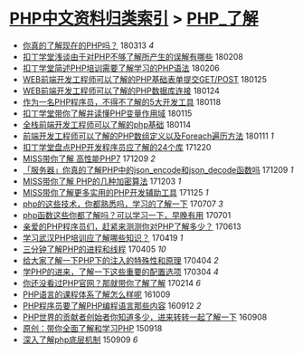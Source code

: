 [PHP中文资料归类索引](../README.md) > [PHP_了解](PHP_了解.md)
====
- [你真的了解现在的PHP吗？](http://jkwz.applinzi.com/ittc/7079901422349190150.html#%E4%BD%A0%E7%9C%9F%E7%9A%84%E4%BA%86%E8%A7%A3%E7%8E%B0%E5%9C%A8%E7%9A%84PHP%E5%90%97%EF%BC%9F) 180313 *4* 
- [扣丁学堂浅谈由于对PHP不够了解所产生的误解有哪些](http://jkwz.applinzi.com/ittc/7067716589875364870.html#%E6%89%A3%E4%B8%81%E5%AD%A6%E5%A0%82%E6%B5%85%E8%B0%88%E7%94%B1%E4%BA%8E%E5%AF%B9PHP%E4%B8%8D%E5%A4%9F%E4%BA%86%E8%A7%A3%E6%89%80%E4%BA%A7%E7%94%9F%E7%9A%84%E8%AF%AF%E8%A7%A3%E6%9C%89%E5%93%AA%E4%BA%9B) 180208  
- [扣丁学堂简述PHP培训需要了解学习的PHP语法](http://jkwz.applinzi.com/ittc/7066988891108541450.html#%E6%89%A3%E4%B8%81%E5%AD%A6%E5%A0%82%E7%AE%80%E8%BF%B0PHP%E5%9F%B9%E8%AE%AD%E9%9C%80%E8%A6%81%E4%BA%86%E8%A7%A3%E5%AD%A6%E4%B9%A0%E7%9A%84PHP%E8%AF%AD%E6%B3%95) 180206  
- [WEB前端开发工程师可以了解的PHP基础表单提交GET/POST](http://jkwz.applinzi.com/ittc/7062219047205078027.html#WEB%E5%89%8D%E7%AB%AF%E5%BC%80%E5%8F%91%E5%B7%A5%E7%A8%8B%E5%B8%88%E5%8F%AF%E4%BB%A5%E4%BA%86%E8%A7%A3%E7%9A%84PHP%E5%9F%BA%E7%A1%80%E8%A1%A8%E5%8D%95%E6%8F%90%E4%BA%A4GET%2FPOST) 180125  
- [WEB前端开发工程师可以了解的PHP数据库连接](http://jkwz.applinzi.com/ittc/7062217133029590027.html#WEB%E5%89%8D%E7%AB%AF%E5%BC%80%E5%8F%91%E5%B7%A5%E7%A8%8B%E5%B8%88%E5%8F%AF%E4%BB%A5%E4%BA%86%E8%A7%A3%E7%9A%84PHP%E6%95%B0%E6%8D%AE%E5%BA%93%E8%BF%9E%E6%8E%A5) 180124  
- [作为一名PHP程序员，不得不了解的5大开发工具](http://jkwz.applinzi.com/ittc/7059957743870280721.html#%E4%BD%9C%E4%B8%BA%E4%B8%80%E5%90%8DPHP%E7%A8%8B%E5%BA%8F%E5%91%98%EF%BC%8C%E4%B8%8D%E5%BE%97%E4%B8%8D%E4%BA%86%E8%A7%A3%E7%9A%845%E5%A4%A7%E5%BC%80%E5%8F%91%E5%B7%A5%E5%85%B7) 180118  
- [扣丁学堂带你了解并读懂PHP变量作用域](http://jkwz.applinzi.com/ittc/7058793979846329350.html#%E6%89%A3%E4%B8%81%E5%AD%A6%E5%A0%82%E5%B8%A6%E4%BD%A0%E4%BA%86%E8%A7%A3%E5%B9%B6%E8%AF%BB%E6%87%82PHP%E5%8F%98%E9%87%8F%E4%BD%9C%E7%94%A8%E5%9F%9F) 180115  
- [全栈前端开发工程师可以了解的php基础](http://jkwz.applinzi.com/ittc/7057691930664633355.html#%E5%85%A8%E6%A0%88%E5%89%8D%E7%AB%AF%E5%BC%80%E5%8F%91%E5%B7%A5%E7%A8%8B%E5%B8%88%E5%8F%AF%E4%BB%A5%E4%BA%86%E8%A7%A3%E7%9A%84php%E5%9F%BA%E7%A1%80) 180114  
- [前端开发工程师可以了解的PHP数组定义以及Foreach遍历方法](http://jkwz.applinzi.com/ittc/7057384188171256849.html#%E5%89%8D%E7%AB%AF%E5%BC%80%E5%8F%91%E5%B7%A5%E7%A8%8B%E5%B8%88%E5%8F%AF%E4%BB%A5%E4%BA%86%E8%A7%A3%E7%9A%84PHP%E6%95%B0%E7%BB%84%E5%AE%9A%E4%B9%89%E4%BB%A5%E5%8F%8AForeach%E9%81%8D%E5%8E%86%E6%96%B9%E6%B3%95) 180111 *1* 
- [扣丁学堂盘点PHP开发程序员应了解的24个库](http://jkwz.applinzi.com/ittc/7049141431858365457.html#%E6%89%A3%E4%B8%81%E5%AD%A6%E5%A0%82%E7%9B%98%E7%82%B9PHP%E5%BC%80%E5%8F%91%E7%A8%8B%E5%BA%8F%E5%91%98%E5%BA%94%E4%BA%86%E8%A7%A3%E7%9A%8424%E4%B8%AA%E5%BA%93) 171220  
- [MISS带你了解 高性能PHP7](http://jkwz.applinzi.com/ittc/7045119475723011089.html#MISS%E5%B8%A6%E4%BD%A0%E4%BA%86%E8%A7%A3+%E9%AB%98%E6%80%A7%E8%83%BDPHP7) 171209 *2* 
- [「服务器」你真的了解PHP中的json_encode和json_decode函数吗](http://jkwz.applinzi.com/ittc/7044838333413327889.html#%E3%80%8C%E6%9C%8D%E5%8A%A1%E5%99%A8%E3%80%8D%E4%BD%A0%E7%9C%9F%E7%9A%84%E4%BA%86%E8%A7%A3PHP%E4%B8%AD%E7%9A%84json_encode%E5%92%8Cjson_decode%E5%87%BD%E6%95%B0%E5%90%97) 171209 *1* 
- [MISS带你了解   PHP的几种加密算法](http://jkwz.applinzi.com/ittc/7042624351231280144.html#MISS%E5%B8%A6%E4%BD%A0%E4%BA%86%E8%A7%A3+++PHP%E7%9A%84%E5%87%A0%E7%A7%8D%E5%8A%A0%E5%AF%86%E7%AE%97%E6%B3%95) 171203 *1* 
- [MISS带你了解更多实用的PHP开发辅助工具](http://jkwz.applinzi.com/ittc/7039681688542643217.html#MISS%E5%B8%A6%E4%BD%A0%E4%BA%86%E8%A7%A3%E6%9B%B4%E5%A4%9A%E5%AE%9E%E7%94%A8%E7%9A%84PHP%E5%BC%80%E5%8F%91%E8%BE%85%E5%8A%A9%E5%B7%A5%E5%85%B7) 171125 *1* 
- [php的这些技术，你都熟悉吗，学习的了解一下](http://jkwz.applinzi.com/ittc/6987579721477784580.html#php%E7%9A%84%E8%BF%99%E4%BA%9B%E6%8A%80%E6%9C%AF%EF%BC%8C%E4%BD%A0%E9%83%BD%E7%86%9F%E6%82%89%E5%90%97%EF%BC%8C%E5%AD%A6%E4%B9%A0%E7%9A%84%E4%BA%86%E8%A7%A3%E4%B8%80%E4%B8%8B) 170707 *3* 
- [php函数这些你都了解吗？可以学习一下，早晚有用](http://jkwz.applinzi.com/ittc/6984975049906717700.html#php%E5%87%BD%E6%95%B0%E8%BF%99%E4%BA%9B%E4%BD%A0%E9%83%BD%E4%BA%86%E8%A7%A3%E5%90%97%EF%BC%9F%E5%8F%AF%E4%BB%A5%E5%AD%A6%E4%B9%A0%E4%B8%80%E4%B8%8B%EF%BC%8C%E6%97%A9%E6%99%9A%E6%9C%89%E7%94%A8) 170701  
- [亲爱的PHP程序员们，赶紧来测测你对PHP了解多少？](http://jkwz.applinzi.com/ittc/6978763337662727173.html#%E4%BA%B2%E7%88%B1%E7%9A%84PHP%E7%A8%8B%E5%BA%8F%E5%91%98%E4%BB%AC%EF%BC%8C%E8%B5%B6%E7%B4%A7%E6%9D%A5%E6%B5%8B%E6%B5%8B%E4%BD%A0%E5%AF%B9PHP%E4%BA%86%E8%A7%A3%E5%A4%9A%E5%B0%91%EF%BC%9F) 170613  
- [学习武汉PHP培训应了解哪些知识？](http://jkwz.applinzi.com/ittc/6958253799113229316.html#%E5%AD%A6%E4%B9%A0%E6%AD%A6%E6%B1%89PHP%E5%9F%B9%E8%AE%AD%E5%BA%94%E4%BA%86%E8%A7%A3%E5%93%AA%E4%BA%9B%E7%9F%A5%E8%AF%86%EF%BC%9F) 170419 *1* 
- [三分钟了解PHP的进程和线程](http://jkwz.applinzi.com/ittc/6953187278196311044.html#%E4%B8%89%E5%88%86%E9%92%9F%E4%BA%86%E8%A7%A3PHP%E7%9A%84%E8%BF%9B%E7%A8%8B%E5%92%8C%E7%BA%BF%E7%A8%8B) 170405 *10* 
- [给大家了解一下PHP下的注入的特殊性和原理](http://jkwz.applinzi.com/ittc/6952562377391342597.html#%E7%BB%99%E5%A4%A7%E5%AE%B6%E4%BA%86%E8%A7%A3%E4%B8%80%E4%B8%8BPHP%E4%B8%8B%E7%9A%84%E6%B3%A8%E5%85%A5%E7%9A%84%E7%89%B9%E6%AE%8A%E6%80%A7%E5%92%8C%E5%8E%9F%E7%90%86) 170404 *2* 
- [学PHP的进来，了解一下这些重要的配置选项](http://jkwz.applinzi.com/ittc/6941301859280225285.html#%E5%AD%A6PHP%E7%9A%84%E8%BF%9B%E6%9D%A5%EF%BC%8C%E4%BA%86%E8%A7%A3%E4%B8%80%E4%B8%8B%E8%BF%99%E4%BA%9B%E9%87%8D%E8%A6%81%E7%9A%84%E9%85%8D%E7%BD%AE%E9%80%89%E9%A1%B9) 170304 *4* 
- [你还没看过PHP官网？那就带你了解了解](http://jkwz.applinzi.com/ittc/6934568752145499141.html#%E4%BD%A0%E8%BF%98%E6%B2%A1%E7%9C%8B%E8%BF%87PHP%E5%AE%98%E7%BD%91%EF%BC%9F%E9%82%A3%E5%B0%B1%E5%B8%A6%E4%BD%A0%E4%BA%86%E8%A7%A3%E4%BA%86%E8%A7%A3) 170214 *6* 
- [PHP语言的课程体系了解怎么样呢](http://jkwz.applinzi.com/ittc/6887031420991570948.html#PHP%E8%AF%AD%E8%A8%80%E7%9A%84%E8%AF%BE%E7%A8%8B%E4%BD%93%E7%B3%BB%E4%BA%86%E8%A7%A3%E6%80%8E%E4%B9%88%E6%A0%B7%E5%91%A2) 161009  
- [PHP程序员要了解PHP编程语言那些内容](http://jkwz.applinzi.com/ittc/6877011462270223365.html#PHP%E7%A8%8B%E5%BA%8F%E5%91%98%E8%A6%81%E4%BA%86%E8%A7%A3PHP%E7%BC%96%E7%A8%8B%E8%AF%AD%E8%A8%80%E9%82%A3%E4%BA%9B%E5%86%85%E5%AE%B9) 160912 *2* 
- [PHP世界的贡献者创始者你知道多少，进来转转一起了解一下](http://jkwz.applinzi.com/ittc/6875546050517009412.html#PHP%E4%B8%96%E7%95%8C%E7%9A%84%E8%B4%A1%E7%8C%AE%E8%80%85%E5%88%9B%E5%A7%8B%E8%80%85%E4%BD%A0%E7%9F%A5%E9%81%93%E5%A4%9A%E5%B0%91%EF%BC%8C%E8%BF%9B%E6%9D%A5%E8%BD%AC%E8%BD%AC%E4%B8%80%E8%B5%B7%E4%BA%86%E8%A7%A3%E4%B8%80%E4%B8%8B) 160908  
- [原创：带你全面了解和学习PHP](http://jkwz.applinzi.com/ittc/6743252603981136900.html#%E5%8E%9F%E5%88%9B%EF%BC%9A%E5%B8%A6%E4%BD%A0%E5%85%A8%E9%9D%A2%E4%BA%86%E8%A7%A3%E5%92%8C%E5%AD%A6%E4%B9%A0PHP) 150918  
- [深入了解php底层机制](http://jkwz.applinzi.com/ittc/6740085722730202117.html#%E6%B7%B1%E5%85%A5%E4%BA%86%E8%A7%A3php%E5%BA%95%E5%B1%82%E6%9C%BA%E5%88%B6) 150909 *6* 
